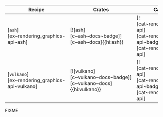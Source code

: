 | Recipe | Crates | Categories |
|--------|--------|------------|
| [`ash`][ex~rendering_graphics-api~ash] | [![ash][c~ash~docs~badge]][c~ash~docs]{{hi:ash}} | [![cat~rendering::graphics-api][cat~rendering::graphics-api~badge]][cat~rendering::graphics-api] |
| [`vulkano`][ex~rendering_graphics-api~vulkano] | [![vulkano][c~vulkano~docs~badge]][c~vulkano~docs]{{hi:vulkano}} | [![cat~rendering::graphics-api][cat~rendering::graphics-api~badge]][cat~rendering::graphics-api] |

<div class="hidden">
FIXME
</div>
